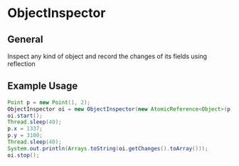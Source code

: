 # ObjectInspector

## General
Inspect any kind of object and record the changes of its fields using reflection

## Example Usage
```java
Point p = new Point(1, 2);
ObjectInspector oi = new ObjectInspector(new AtomicReference<Object>(p));
oi.start();
Thread.sleep(40);
p.x = 1337;
p.y = 3100;
Thread.sleep(40);
System.out.println(Arrays.toString(oi.getChanges().toArray()));
oi.stop();
```
